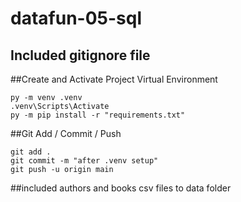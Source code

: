 # datafun-05-sql

## Included gitignore file
##Create and Activate Project Virtual Environment
```
py -m venv .venv
.venv\Scripts\Activate
py -m pip install -r "requirements.txt"

```

##Git Add / Commit / Push
```
git add .
git commit -m "after .venv setup"
git push -u origin main

```
##included authors and books csv files to data folder
